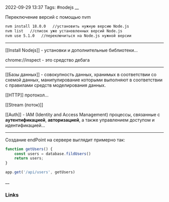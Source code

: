 2022-09-29 13:37
Tags: #nodejs
__

Переключение версий с помощью nvm
```bash
nvm install 18.0.0   //установить нужную версию Node.js
nvm list   //список уже установленных версий Node.js
nvm use 5.1.0   //переключиться на Node.js нужной версии
```

---
[[Install Nodejs]] - установки и дополнительные библиотеки...

chrome://inspect - это средство дебага

---

[[Базы данных]] - совокупность данных, хранимых в соответствии со схемой данных, манипулирование которыми выполняют в соответствии с правилами средств моделирования данных.

[[HTTP]] протокол...

[[Stream (поток)]]

[[Auth]] - IAM (Identity and Access Management) процессы, связанные с **аутентификацией**, **авторизацией**, а также управлением доступом и идентификацией...


---
Создание endPoint на сервере выглядит примерно так:
```js
function getUsers() {
	const users = database.fildUsers()
	return users;
}

app.get('/api/users', getUsers)
```

__
### Links


